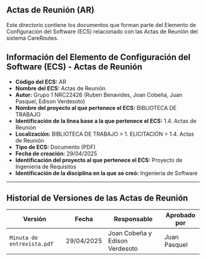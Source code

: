 ## Actas de Reunión (AR)
Este directorio contiene los documentos que forman parte del Elemento de Configuración del Software (ECS) relacionado con las Actas de Reunión del sistema CareRoutes.
## Información del Elemento de Configuración del Software (ECS) - Actas de Reunión

* **Código del ECS:** AR
* **Nombre del ECS:** Actas de Reunión
* **Autor:** Grupo 1 NRC22426 (Ruben Benavides, Joan Cobeña, Juan Pasquel, Edison Verdesoto)
* **Nombre del proyecto al que pertenece el ECS:** BIBLIOTECA DE TRABAJO
* **Identificación de la línea base a la que pertenece el ECS:** 1.4. Actas de Reunión
* **Localización:** BIBLIOTECA DE TRABAJO > 1. ELICITACIÓN > 1.4. Actas de Reunión
* **Tipo de ECS:** Documento (PDF)
* **Fecha de creación:** 29/04/2025
* **Identificación del proyecto al que pertenece el ECS:** Proyecto de Ingeniería de Requisitos
* **Identificación de la disciplina en la que se creó:** Ingeniería de Software

---

## Historial de Versiones de las Actas de Reunión

| Versión           | Fecha       | Responsable       | Aprobado por                         |
|------------------|-------------|-------------------|--------------------------------------|
| `Minuta de entrevista.pdf` | 29/04/2025  | Joan Cobeña y Edison Verdesoto    | Juan Pasquel                      |
